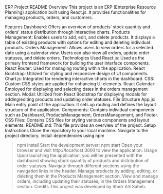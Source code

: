 ERP Project README
Overview
This project is an ERP (Enterprise Resource Planning) application built using React.js. It provides functionalities for managing products, orders, and customers.

Features
Dashboard: Offers an overview of products' stock quantity and orders' status distribution through interactive charts.
Products Management: Enables users to add, edit, and delete products. It displays a table of existing products with options for editing and deleting individual products.
Orders Management: Allows users to view orders for a selected date using a calendar view. Users can also view all orders, update order statuses, and delete orders.
Technologies Used
React.js: Used as the primary frontend framework for building the user interface components.
React Router: Used for managing routing within the application.
React Bootstrap: Utilized for styling and responsive design of UI components.
Chart.js: Integrated for rendering interactive charts in the dashboard.
CSS: Custom CSS styles are applied for enhancing UI elements.
React Calendar: Employed for displaying and selecting dates in the orders management section.
Modal: Utilized from React Bootstrap for displaying modals for adding/editing products and updating order statuses.
File Structure
App.js: Main entry point of the application. It sets up routing and defines the layout structure of the application.
Components: Contains individual components such as Dashboard, ProductsManagement, OrdersManagement, and Footer.
CSS Files: Contains CSS files for styling various components and layout elements.
README.md: This file provides an overview of the project.
Setup Instructions
Clone the repository to your local machine.
Navigate to the project directory.
Install dependencies using npm 
  >npm install
Start the development server:
  >npm start
Open your browser and visit http://localhost:3000 to view the application.
Usage
Upon launching the application, you will be presented with the dashboard showing stock quantity of products and distribution of order statuses.
Navigate through different sections using the navigation links in the header.
Manage products by adding, editing, or deleting them in the Products Management section.
View and manage orders, including updating their statuses, in the Orders Management section.
Credits
This project was developed by Sheik Alli Saheb.
